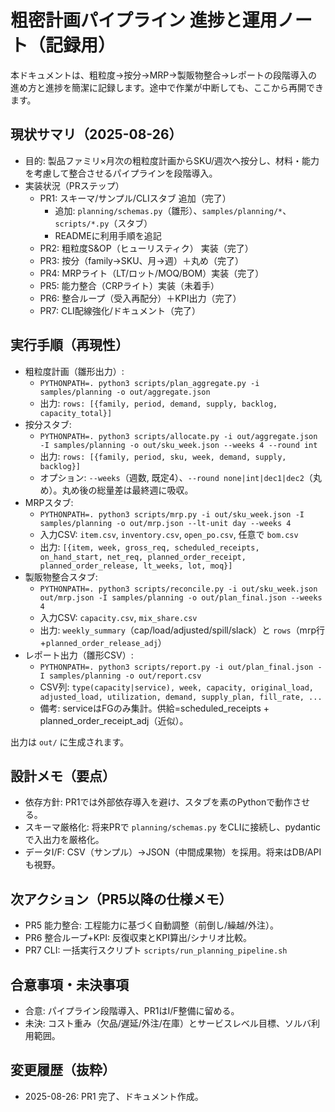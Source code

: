 # 粗密計画パイプライン 進捗と運用ノート（記録用）

本ドキュメントは、粗粒度→按分→MRP→製販物整合→レポートの段階導入の進め方と進捗を簡潔に記録します。途中で作業が中断しても、ここから再開できます。

## 現状サマリ（2025-08-26）
- 目的: 製品ファミリ×月次の粗粒度計画からSKU/週次へ按分し、材料・能力を考慮して整合させるパイプラインを段階導入。
- 実装状況（PRステップ）
  - PR1: スキーマ/サンプル/CLIスタブ 追加（完了）
    - 追加: `planning/schemas.py`（雛形）、`samples/planning/*`、`scripts/*.py`（スタブ）
    - READMEに利用手順を追記
  - PR2: 粗粒度S&OP（ヒューリスティク） 実装（完了）
  - PR3: 按分（family→SKU、月→週）＋丸め（完了）
  - PR4: MRPライト（LT/ロット/MOQ/BOM）実装（完了）
  - PR5: 能力整合（CRPライト）実装（未着手）
  - PR6: 整合ループ（受入再配分）＋KPI出力（完了）
  - PR7: CLI配線強化/ドキュメント（完了）

## 実行手順（再現性）
- 粗粒度計画（雛形出力）:
  - `PYTHONPATH=. python3 scripts/plan_aggregate.py -i samples/planning -o out/aggregate.json`
  - 出力: `rows: [{family, period, demand, supply, backlog, capacity_total}]`
- 按分スタブ:
  - `PYTHONPATH=. python3 scripts/allocate.py -i out/aggregate.json -I samples/planning -o out/sku_week.json --weeks 4 --round int`
  - 出力: `rows: [{family, period, sku, week, demand, supply, backlog}]`
  - オプション: `--weeks`（週数, 既定4）、`--round none|int|dec1|dec2`（丸め）。丸め後の総量差は最終週に吸収。
- MRPスタブ:
  - `PYTHONPATH=. python3 scripts/mrp.py -i out/sku_week.json -I samples/planning -o out/mrp.json --lt-unit day --weeks 4`
  - 入力CSV: `item.csv`, `inventory.csv`, `open_po.csv`, 任意で `bom.csv`
  - 出力: `[{item, week, gross_req, scheduled_receipts, on_hand_start, net_req, planned_order_receipt, planned_order_release, lt_weeks, lot, moq}]`
- 製販物整合スタブ:
  - `PYTHONPATH=. python3 scripts/reconcile.py -i out/sku_week.json out/mrp.json -I samples/planning -o out/plan_final.json --weeks 4`
  - 入力CSV: `capacity.csv`, `mix_share.csv`
  - 出力: `weekly_summary`（cap/load/adjusted/spill/slack）と `rows`（mrp行+`planned_order_release_adj`）
- レポート出力（雛形CSV）:
  - `PYTHONPATH=. python3 scripts/report.py -i out/plan_final.json -I samples/planning -o out/report.csv`
  - CSV列: `type(capacity|service), week, capacity, original_load, adjusted_load, utilization, demand, supply_plan, fill_rate, ...`
  - 備考: serviceはFGのみ集計。供給=scheduled_receipts + planned_order_receipt_adj（近似）。

出力は `out/` に生成されます。

## 設計メモ（要点）
- 依存方針: PR1では外部依存導入を避け、スタブを素のPythonで動作させる。
- スキーマ厳格化: 将来PRで `planning/schemas.py` をCLIに接続し、pydanticで入出力を厳格化。
- データI/F: CSV（サンプル）→JSON（中間成果物）を採用。将来はDB/APIも視野。

## 次アクション（PR5以降の仕様メモ）
- PR5 能力整合: 工程能力に基づく自動調整（前倒し/繰越/外注）。
- PR6 整合ループ+KPI: 反復収束とKPI算出/シナリオ比較。
 - PR7 CLI: 一括実行スクリプト `scripts/run_planning_pipeline.sh`

## 合意事項・未決事項
- 合意: パイプライン段階導入、PR1はI/F整備に留める。
- 未決: コスト重み（欠品/遅延/外注/在庫）とサービスレベル目標、ソルバ利用範囲。

## 変更履歴（抜粋）
- 2025-08-26: PR1 完了、ドキュメント作成。
